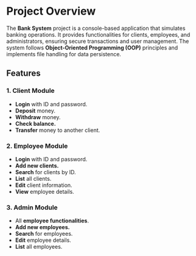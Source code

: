 # Project Overview

The **Bank System** project is a console-based application that simulates banking operations. It provides functionalities for clients, employees, and administrators, ensuring secure transactions and user management. The system follows **Object-Oriented Programming (OOP)** principles and implements file handling for data persistence.

## Features

### 1. **Client Module**
- **Login** with ID and password.
- **Deposit** money.
- **Withdraw** money.
- **Check balance.**
- **Transfer** money to another client.

### 2. **Employee Module**
- **Login** with ID and password.
- **Add new clients.**
- **Search** for clients by ID.
- **List** all clients.
- **Edit** client information.
- **View** employee details.

### 3. **Admin Module**
- All **employee functionalities**.
- **Add new employees.**
- **Search** for employees.
- **Edit** employee details.
- **List** all employees.

